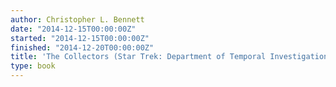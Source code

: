 ```yaml
---
author: Christopher L. Bennett
date: "2014-12-15T00:00:00Z"
started: "2014-12-15T00:00:00Z"
finished: "2014-12-20T00:00:00Z"
title: 'The Collectors (Star Trek: Department of Temporal Investigations #3)'
type: book
---
```

